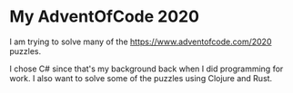 # My AdventOfCode 2020 

I am trying to solve many of the https://www.adventofcode.com/2020 puzzles.

I chose C# since that's my background back when I did programming for work. I also want to solve some of the puzzles using Clojure and Rust.

